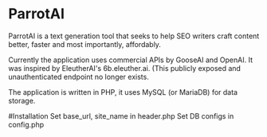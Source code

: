 # ParrotAI

ParrotAI is a text generation tool that seeks to help SEO writers craft content better, faster and most importantly, affordably.

Currently the application uses commercial APIs by GooseAI and OpenAI. It was inspired by EleutherAI's 6b.eleuther.ai. (This publicly exposed and unauthenticated endpoint no longer exists.

The application is written in PHP, it uses MySQL (or MariaDB) for data storage.

#Installation
Set base_url, site_name in header.php
Set DB configs in config.php
